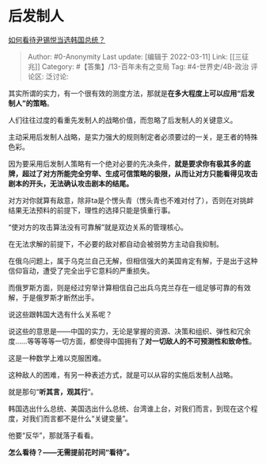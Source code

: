 # 后发制人
[如何看待尹锡悦当选韩国总统？](https://www.zhihu.com/question/521058536/answer/2383022228)

> Author: #0-Anonymity
> Last update: [编辑于 2022-03-11]
> Link: [[三征兆]]
> Category: #【答集】/13-百年未有之变局
> Tag: #4-世界史/4B-政治
> 评论区:
> 泛讨论:

其实所谓的实力，有一个很有效的测度方法，那就是**在多大程度上可以应用“后发制人”的策略**。

人们往往过度的看重先发制人的战略价值，而忽略了后发制人的关键意义。

主动采用后发制人战略，是实力强大的规则制定者必须要过的一关，是王者的特殊色彩。

因为要采用后发制人策略有一个绝对必要的先决条件，**就是要求你有极其多的底牌，超过了对方所能完全穷举、生成可信策略的极限，从而让对方只能看得见攻击剧本的开头，无法确认攻击剧本的结尾。**

对方对你就算有敌意，除非ta是个愣头青（愣头青也不难对付了），否则在对挑衅结果无法预料的前提下，理性的选择只能是慎重行事。

“使对方的攻击算法没有可靠解”就是双边关系的管理核心。

在无法求解的前提下，不必要的敌对都自动会被弱势方主动自我抑制。

在俄乌问题上，属于乌克兰自己无解，但相信强大的美国肯定有解，于是出于这种信仰盲动，遭受了完全出乎它意料的严重损失。

而俄罗斯方面，则是经过穷举计算相信自己出兵乌克兰存在一组足够可靠的有效解，于是俄罗斯才断然出手。

说这些跟韩国大选有什么关系呢？

说这些的意思是——中国的实力，无论是掌握的资源、决策和组织、弹性和冗余度……等等等等一切方面，都使得中国拥有了**对一切敌人的不可预测性和致命性**。

这是一种数学上难以克服困难。

这种敌人的困难，有另一种表述方式，就是可以从容的实施后发制人战略。

就是那句“**听其言，观其行**”。

韩国选出什么总统、美国选出什么总统、台湾谁上台，对我们而言，到现在这个程度，对我们而言都不是什么“关键变量”。

他要“反华”，那就落子看看。

**怎么看待？——无需提前花时间“看待”。**
